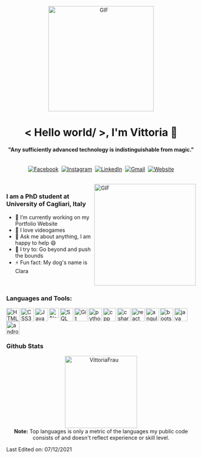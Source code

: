 <p align="center">
<img alt="GIF" src="https://github.com/arsentieva/arsentieva/blob/main/code.gif?raw=true" height="280" />
 <p/>
 <p>
  <h1 align="center"><b>< Hello world/ >, I'm Vittoria 👋</b></h1>
</p>

<p>
  <h4 align="center"><b>"Any sufficiently advanced technology is indistinguishable from magic."</b></h4>
</p>

<p align="center">
<br>
<a href="https://www.facebook.com/vittoria.frau"><img src="https://img.shields.io/badge/facebook-%231877F2.svg?&style=for-the-badge&logo=facebook&logoColor=white" alt="Facebook" /></a>&nbsp;
<a href="https://www.instagram.com/vickyfrau/"><img src="https://img.shields.io/badge/instagram-%23E4405F.svg?&style=for-the-badge&logo=instagram&logoColor=white" alt="Instagram" /></a>&nbsp;
<a href="https://www.linkedin.com/in/vittoria-frau/"><img src="https://img.shields.io/badge/linkedin-%230077B5.svg?&style=for-the-badge&logo=linkedin&logoColor=white" alt="LinkedIn" /></a>&nbsp;
<a href="mailto:vittoriafrau1995f@gmail.com?subject=From%20Github"><img src="https://img.shields.io/badge/gmail-%23D14836.svg?&style=for-the-badge&logo=gmail&logoColor=white" alt="Gmail"/></a>&nbsp;
<a href="[https://vittoriafrau.github.io](https://vittoriafrau.github.io)"><img alt="Website" src="https://img.shields.io/website?style=for-the-badge&up_message=portfolio&url=https%3A%2F%2Fkkvanonymous.github.io%2F"></a>
</p>

<br>

<img align="right" height="270px" alt="GIF" src="https://media.giphy.com/media/LmNwrBhejkK9EFP504/giphy.gif" />

### I am a PhD student at University of Cagliari, Italy
 - 🔭 I’m currently working on my Portfolio Website 
- 🌱 I love videogames
- 💬 Ask me about anything, I am happy to help :smile:
- 🧗 I try to: Go beyond and push the bounds
- ⚡ Fun fact: My dog's name is Clara 

<!--  ```python
 class WhoAmI:
 	user = 'Vittoria Frau'
current_edu = "University od Cagliari"
	hobbies = [
				'Watching TV shows',
				'Running',
				'Reading Fantasy Novels'
				'Video games',
    'Travel'
			]
	
	def getCity():
		return Cagliari_Italy()
	
	def Ambitions():
		LearnJapanese()
		TravelAroundTheWorld()
		Teaching()
		# Assume 10 more awesome ambitions here  ;)
	
 ``` -->
<br>

### Languages and Tools: 


<img align="left" alt="HTML5" width="35px" src="https://raw.githubusercontent.com/github/explore/80688e429a7d4ef2fca1e82350fe8e3517d3494d/topics/html/html.png" />
<img align="left" alt="CSS3" width="35px" src="https://raw.githubusercontent.com/github/explore/80688e429a7d4ef2fca1e82350fe8e3517d3494d/topics/css/css.png" />
<img align="left" alt="JavaScript" width="35px" src="https://raw.githubusercontent.com/github/explore/80688e429a7d4ef2fca1e82350fe8e3517d3494d/topics/javascript/javascript.png" />
<img align="left" alt="Node.js" width="26px" src="https://raw.githubusercontent.com/github/explore/80688e429a7d4ef2fca1e82350fe8e3517d3494d/topics/nodejs/nodejs.png" />
<img align="left" alt="SQL" width="35px" src="https://raw.githubusercontent.com/github/explore/80688e429a7d4ef2fca1e82350fe8e3517d3494d/topics/sql/sql.png" />
<img align="left" alt="Git" width="35px" src="https://raw.githubusercontent.com/github/explore/80688e429a7d4ef2fca1e82350fe8e3517d3494d/topics/git/git.png" />
<img align="left" alt="python" width="35px" src="https://raw.githubusercontent.com/github/explore/80688e429a7d4ef2fca1e82350fe8e3517d3494d/topics/python/python.png" />
<img align="left" alt="cpp" width="35px" src="https://raw.githubusercontent.com/github/explore/80688e429a7d4ef2fca1e82350fe8e3517d3494d/topics/cpp/cpp.png" />
<img align="left" alt="csharp" width="35px" src="https://cdn.worldvectorlogo.com/logos/c--4.svg" />
<img align="left" alt="react" width="35px" src="https://raw.githubusercontent.com/devicons/devicon/master/icons/react/react-original-wordmark.svg" />
<img align="left" alt="angular" width="35px" src="https://camo.githubusercontent.com/9eecc42439347332f256a326363924551042f5b96235f972982512199476611a/68747470733a2f2f616e67756c61722e696f2f6173736574732f696d616765732f6c6f676f732f616e67756c61722f616e67756c61722e737667" />
<img align="left" alt="bootstrap" width="35px" src="https://raw.githubusercontent.com/devicons/devicon/master/icons/bootstrap/bootstrap-plain-wordmark.svg" />
<img align="left" alt="java" width="35px" src="https://raw.githubusercontent.com/devicons/devicon/master/icons/java/java-original.svg" />
<img align="left" alt="android" width="35px" src="https://raw.githubusercontent.com/rahulbanerjee26/githubAboutMeGenerator/main/icons/android.svg" />
<br>
<br>
<br>
<br>


### Github Stats

<p align="center">
  <!--   <a href="https://github.com/VittoriaFrau/github-readme-stats"><img alt="Vittoria's Github Stats" src="https://github-readme-stats.vercel.app/api?username=VittoriaFrau&show_icons=true&count_private=true&theme=algolia" height="192px"/></a>
<br/>
  &nbsp; -->
	  <img src="https://github-readme-stats.vercel.app/api/top-langs?username=VittoriaFrau&show_icons=true&locale=en&layout=compact&theme=algolia" alt="VittoriaFrau" height="192px"/>
  <br/>
  <b>Note:</b> Top languages is only a metric of the languages my public code consists of and doesn't reflect experience or skill level.
  </p>
 


Last Edited on: 07/12/2021
